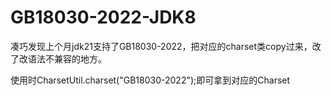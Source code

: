 # GB18030-2022-JDK8

凑巧发现上个月jdk21支持了GB18030-2022，把对应的charset类copy过来，改了改语法不兼容的地方。

使用时CharsetUtil.charset("GB18030-2022");即可拿到对应的Charset
